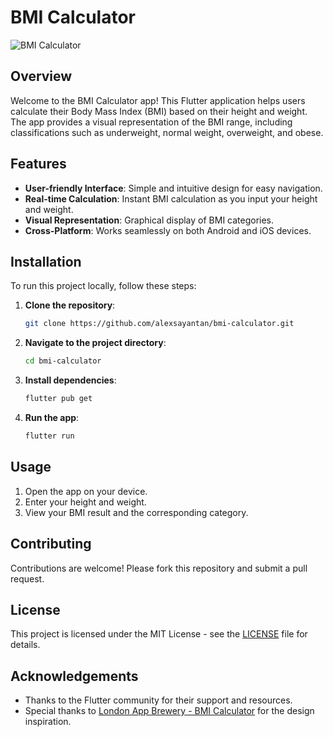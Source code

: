 # BMI Calculator

![BMI Calculator](https://copilot.microsoft.com/images/create/bmi-calculator-app-screenshot/1-66c57dcc655a4babbd04ce21f227ce83?id=qzFKdvmO7qhjTBxtc7%2bFWw%3d%3d&view=detailv2&idpp=genimg&idpclose=1&thId=OIG3.KecL23YyQ8tPrsmsURyM&lng=en-GB&ineditshare=1)

## Overview

Welcome to the BMI Calculator app! This Flutter application helps users calculate their Body Mass Index (BMI) based on their height and weight. The app provides a visual representation of the BMI range, including classifications such as underweight, normal weight, overweight, and obese.

## Features

- **User-friendly Interface**: Simple and intuitive design for easy navigation.
- **Real-time Calculation**: Instant BMI calculation as you input your height and weight.
- **Visual Representation**: Graphical display of BMI categories.
- **Cross-Platform**: Works seamlessly on both Android and iOS devices.

## Installation

To run this project locally, follow these steps:

1. **Clone the repository**:
   ```bash
   git clone https://github.com/alexsayantan/bmi-calculator.git
   ```

2. **Navigate to the project directory**:
   ```bash
   cd bmi-calculator
   ```

3. **Install dependencies**:
   ```bash
   flutter pub get
   ```

4. **Run the app**:
   ```bash
   flutter run
   ```

## Usage

1. Open the app on your device.
2. Enter your height and weight.
3. View your BMI result and the corresponding category.

## Contributing

Contributions are welcome! Please fork this repository and submit a pull request.

## License

This project is licensed under the MIT License - see the [LICENSE](LICENSE) file for details.

## Acknowledgements

- Thanks to the Flutter community for their support and resources.
- Special thanks to [London App Brewery - BMI Calculator](https://www.appbrewery.co/courses/flutter-development-bootcamp-with-dart/lectures/9988785) for the design inspiration.

